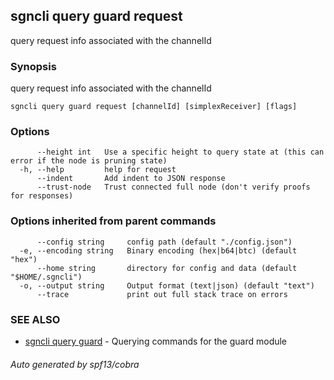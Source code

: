 ## sgncli query guard request

query request info associated with the channelId

### Synopsis

query request info associated with the channelId

```
sgncli query guard request [channelId] [simplexReceiver] [flags]
```

### Options

```
      --height int   Use a specific height to query state at (this can error if the node is pruning state)
  -h, --help         help for request
      --indent       Add indent to JSON response
      --trust-node   Trust connected full node (don't verify proofs for responses)
```

### Options inherited from parent commands

```
      --config string     config path (default "./config.json")
  -e, --encoding string   Binary encoding (hex|b64|btc) (default "hex")
      --home string       directory for config and data (default "$HOME/.sgncli")
  -o, --output string     Output format (text|json) (default "text")
      --trace             print out full stack trace on errors
```

### SEE ALSO

* [sgncli query guard](sgncli_query_guard.md)	 - Querying commands for the guard module

###### Auto generated by spf13/cobra
